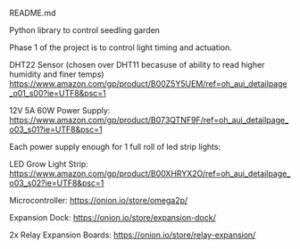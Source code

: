 README.md

Python library to control seedling garden

Phase 1 of the project is to control light timing and actuation.  

DHT22 Sensor
(chosen over DHT11 becasuse of ability to read higher humidity and finer temps)
https://www.amazon.com/gp/product/B00Z5Y5UEM/ref=oh_aui_detailpage_o01_s00?ie=UTF8&psc=1

12V 5A 60W Power Supply:
https://www.amazon.com/gp/product/B073QTNF9F/ref=oh_aui_detailpage_o03_s01?ie=UTF8&psc=1

Each power supply enough for 1 full roll of led strip lights:

LED Grow Light Strip:
https://www.amazon.com/gp/product/B00XHRYX2O/ref=oh_aui_detailpage_o03_s02?ie=UTF8&psc=1

Microcontroller:
https://onion.io/store/omega2p/

Expansion Dock:
https://onion.io/store/expansion-dock/

2x Relay Expansion Boards:
https://onion.io/store/relay-expansion/

